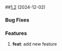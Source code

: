##[1.2](https://github.com/ligson/jtreesize/compare/v4.3.0...v4.3.1) (2024-12-02)

### Bug Fixes

### Features

1. **feat**: add new feature
